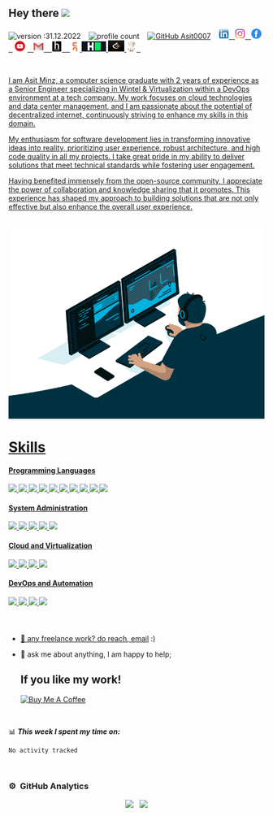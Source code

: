 ## Hey there <img src="https://media.giphy.com/media/hvRJCLFzcasrR4ia7z/giphy.gif" width="25px"> 
![version :31.12.2022](https://img.shields.io/badge/Version-31--12--2022-blue) &nbsp;&nbsp; ![profile count](https://komarev.com/ghpvc/?username=Asit0007&color=red) &nbsp;&nbsp; [![GitHub Asit0007](https://img.shields.io/github/followers/Asit0007?label=follow&style=social)](https://github.com/Asit0007) &nbsp;&nbsp; <a href="https://www.linkedin.com/in/asitminz/"><img height="20" src="./images/linkedin.png"> &nbsp; <a href="https://www.instagram.com/asitminz/"><img height="20" src="./images/download.png"> &nbsp; <a href="https://www.facebook.com/asit.minz.7/"><img height="20" src="./images/fb png.png"> &nbsp; <a href="https://www.youtube.com/channel/UCYF2HM8RAeTsdHdKJjH2FXQ?sub_confirmation=1"><img height="21" src="./images/youtube.png"> &nbsp; <a href="mailto:asitminz007@gmail.com"><img height="20" src="./images/Gmail-Logo.png"> &nbsp;&nbsp; <a href="https://www.hackerearth.com/@asitminz0"><img height="20" src="./images/hackerearth.jpeg"> &nbsp;&nbsp; <a href="https://www.codingninjas.com/codestudio/profile/ca349519-04ca-4c61-95f4-94f46de8f928"><img height="19" src="./images/cn.jpeg"> <a href="https://www.hackerrank.com/asitminz007"> <img height="20" src="./images/hr.png"> <a href="https://leetcode.com/asitminz007/"><img height="22" width="32" src="./images/lc.png"> <a href="https://www.codechef.com/users/asitminz"> <img height="20" src="./images/cc.png"> &nbsp;




<br/>
  
<p>  
  
I am Asit Minz, a computer science graduate with 2 years of experience as a Senior Engineer specializing in Wintel & Virtualization within a DevOps environment at a tech company. My work focuses on cloud technologies and data center management, and I am passionate about the potential of decentralized internet, continuously striving to enhance my skills in this domain.

My enthusiasm for software development lies in transforming innovative ideas into reality, prioritizing user experience, robust architecture, and high code quality in all my projects. I take great pride in my ability to deliver solutions that meet technical standards while fostering user engagement.

Having benefited immensely from the open-source community, I appreciate the power of collaboration and knowledge sharing that it promotes. This experience has shaped my approach to building solutions that are not only effective but also enhance the overall user experience.
  
</p>
<br/>

<div style="display: flex; justify-content: flex-end; align-items: center;">
  <img alt="GIF" src="./images/code.gif" style="width: 100%; height: 40%;" />
</div>

# Skills

#### Programming Languages  
<img src="https://img.shields.io/badge/C-00599C?style=for-the-badge&logo=C&logoColor=white">  <img src="https://img.shields.io/badge/C%2B%2B-00599C?style=for-the-badge&logo=C%2B%2B&logoColor=white">  <img src="https://img.shields.io/badge/Python-3776AB?style=for-the-badge&logo=python&logoColor=white">  <img src="https://img.shields.io/badge/Java-e11e21?style=for-the-badge&logo=java&logoColor=white">  <img src="https://img.shields.io/badge/JavaScript-F7DF1E?style=for-the-badge&logo=javascript&logoColor=black">  <img src="https://img.shields.io/badge/HTML5-E34F26?style=for-the-badge&logo=html5&logoColor=white">  <img src="https://img.shields.io/badge/CSS3-1572B6?style=for-the-badge&logo=css3&logoColor=white">  <img src="https://img.shields.io/badge/MySQL-00000F?style=for-the-badge&logo=mysql&logoColor=white">  <img src="https://img.shields.io/badge/Bash-4EAA25?style=for-the-badge&logo=gnu-bash&logoColor=white">  <img src="https://img.shields.io/badge/YAML-00A5E0?style=for-the-badge&logo=yaml&logoColor=white">  

#### System Administration  
<img src="https://img.shields.io/badge/Linux%20Administration-FCC624?style=for-the-badge&logo=linux&logoColor=black">  <img src="https://img.shields.io/badge/Windows%20Server-0078D6?style=for-the-badge&logo=windows&logoColor=white">  <img src="https://img.shields.io/badge/VDI%20Provisioning-0066CC?style=for-the-badge&logo=vmware&logoColor=white">  <img src="https://img.shields.io/badge/Patch%20Management-FF7F50?style=for-the-badge&logo=ubuntu&logoColor=white">  <img src="https://img.shields.io/badge/Backup%20and%20Recovery-FFB800?style=for-the-badge&logo=backblaze&logoColor=white">  

#### Cloud and Virtualization  
<img src="https://img.shields.io/badge/Azure-0089D6?style=for-the-badge&logo=azure&logoColor=white">  <img src="https://img.shields.io/badge/VMware%20Horizon-3E7CBA?style=for-the-badge&logo=vmware&logoColor=white">  <img src="https://img.shields.io/badge/VCenter-0078D6?style=for-the-badge&logo=vmware&logoColor=white">  <img src="https://img.shields.io/badge/SCCM-1E8AC6?style=for-the-badge&logo=microsoft&logoColor=white">  

#### DevOps and Automation  
<img src="https://img.shields.io/badge/Python%20Scripting-3776AB?style=for-the-badge&logo=python&logoColor=white">  <img src="https://img.shields.io/badge/PowerShell-2CA5E0?style=for-the-badge&logo=powershell&logoColor=white">  <img src="https://img.shields.io/badge/GitHub-181717?style=for-the-badge&logo=github&logoColor=white">  <img src="https://img.shields.io/badge/ITIL-3F3F3F?style=for-the-badge&logo=itil&logoColor=white">


<br/>

###

- 💼 any freelance work? do reach, [email](mailto:asitminz007@gmail.com) :)
- 💬 ask me about anything, I am happy to help;
  
  ## If you like my work!
  
  <a href="https://www.buymeacoffee.com/Asit" target="_blank"><img src="https://cdn.buymeacoffee.com/buttons/default-orange.png" alt="Buy Me A Coffee" height="41" width="174"></a>

<br/>

📊 ***This week I spent my time on:***
<!--START_SECTION:waka-->

```text
No activity tracked
```

<!--END_SECTION:waka-->

<br/>
  
### ⚙️ &nbsp;GitHub Analytics
<link rel="stylesheet" type="text/css" href="/styles.css" />
<p class="selector" align="center">
<ahref="https://github.com/Asit0007">
  <img height="190em" class="first_image" src="https://github-readme-stats-eight-theta.vercel.app/api?username=Asit0007&show_icons=true&theme=algolia"/> &nbsp; <img height="160em" class="second_image" src="https://github-readme-stats-eight-theta.vercel.app/api/top-langs/?username=Asit0007&layout=compact&langs_count=10&theme=algolia"/>
</a>
</p>
  
<br/>




<!---
Asit0007/Asit0007 is a ✨ special ✨ repository because its `README.md` (this file) appears on your GitHub profile.
You can click the Preview link to take a look at your changes.
--->
